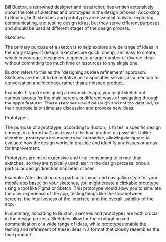 Bill Buxton, a renowned designer and researcher, has written extensively about the role of sketches and prototypes in the design process. According to Buxton, both sketches and prototypes are essential tools for exploring, communicating, and testing design ideas, but they serve different purposes and should be used at different stages of the design process.

Sketches:

The primary purpose of a sketch is to help explore a wide range of ideas in the early stages of design. Sketches are quick, cheap, and easy to create, which encourages designers to generate a large number of diverse ideas without committing too much time or resources to any single one.

Buxton refers to this as the "designing as idea refinement" approach. Sketches are meant to be tentative and disposable, serving as a medium for conversation and feedback rather than a finished product.

Example: If you're designing a new mobile app, you might sketch out various layouts for the main screen, or different ways of navigating through the app's features. These sketches would be rough and not too detailed, as their purpose is to stimulate discussion and provoke new ideas.

Prototypes:

The purpose of a prototype, according to Buxton, is to test a specific design concept in a form that's as close to the final product as possible. Unlike sketches, prototypes are meant to be interactive, allowing designers to evaluate how the design works in practice and identify any issues or areas for improvement.

Prototypes are more expensive and time-consuming to create than sketches, so they are typically used later in the design process, once a particular design direction has been chosen.

Example: After deciding on a particular layout and navigation style for your mobile app based on your sketches, you might create a clickable prototype using a tool like Figma or Sketch. This prototype would allow you to simulate the user experience of the app, testing things like the flow between screens, the intuitiveness of the interface, and the overall usability of the app.

In summary, according to Buxton, sketches and prototypes are both crucial in the design process. Sketches allow for the exploration and communication of a wide range of ideas, while prototypes enable the testing and refinement of these ideas in a format that closely resembles the final product.